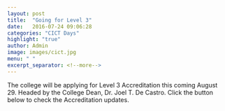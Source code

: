 ```yaml
---
layout: post
title:  "Going for Level 3"
date:   2016-07-24 09:06:28
categories: "CICT Days"
highlight: "true"
author: Admin
image: images/cict.jpg
menu: " "
excerpt_separator: <!--more-->
---
```

The college will be applying for Level 3 Accreditation this coming August 29. Headed by the College Dean, Dr. Joel T. De Castro. Click the button below to check the Accreditation updates.
<!--more-->